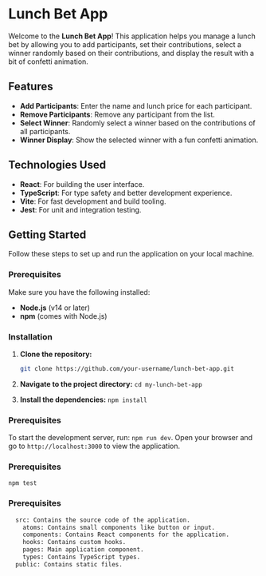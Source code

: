 # Lunch Bet App

Welcome to the **Lunch Bet App**! This application helps you manage a lunch bet by allowing you to add participants, set their contributions, select a winner randomly based on their contributions, and display the result with a bit of confetti animation.

## Features

- **Add Participants**: Enter the name and lunch price for each participant.
- **Remove Participants**: Remove any participant from the list.
- **Select Winner**: Randomly select a winner based on the contributions of all participants.
- **Winner Display**: Show the selected winner with a fun confetti animation.

## Technologies Used

- **React**: For building the user interface.
- **TypeScript**: For type safety and better development experience.
- **Vite**: For fast development and build tooling.
- **Jest**: For unit and integration testing.

## Getting Started

Follow these steps to set up and run the application on your local machine.

### Prerequisites

Make sure you have the following installed:

- **Node.js** (v14 or later)
- **npm** (comes with Node.js)

### Installation

1. **Clone the repository:**

   ```bash
   git clone https://github.com/your-username/lunch-bet-app.git

   ```

2. **Navigate to the project directory:**
   `cd my-lunch-bet-app`

3. **Install the dependencies:**
   `npm install`

### Prerequisites

To start the development server, run: `npm run dev`.
Open your browser and go to `http://localhost:3000` to view the application.

### Prerequisites

`npm test`

### Prerequisites

```bash
  src: Contains the source code of the application.
    atoms: Contains small components like button or input.
    components: Contains React components for the application.
    hooks: Contains custom hooks.
    pages: Main application component.
    types: Contains TypeScript types.
  public: Contains static files.
```
